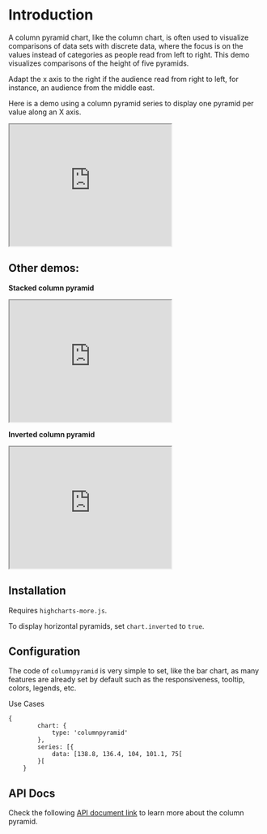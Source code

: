 Introduction
===

A column pyramid chart, like the column chart, is often used to visualize comparisons of data sets with discrete data, where the focus is on the values instead of categories as people read from left to right. This demo visualizes comparisons of the height of five pyramids.

Adapt the x axis to the right if the audience read from right to left, for instance, an audience from the middle east.

Here is a demo using a column pyramid series to display one pyramid per value along an X axis.

<iframe width="320" height="240" src="https://www.highcharts.com/samples/view.php?path=highcharts/demo/column-pyramid"></iframe>

Other demos:
------------

**Stacked column pyramid**

<iframe width="320" height="240" src="https://www.highcharts.com/samples/view.php?path=highcharts/plotoptions/columnpyramid-stacked"></iframe>

**Inverted column pyramid**

<iframe width="320" height="240" src="https://www.highcharts.com/samples/view.php?path=highcharts/plotoptions/columnpyramid-inverted"></iframe>

Installation
------------

Requires `highcharts-more.js`.

To display horizontal pyramids, set `chart.inverted` to `true`.

Configuration
-------------

The code of `columnpyramid` is very simple to set, like the bar chart, as many features are already set by default such as the responsiveness, tooltip, colors, legends, etc.

Use Cases

    
    {
            chart: {
                type: 'columnpyramid'
            },
            series: [{
                data: [138.8, 136.4, 104, 101.1, 75[
            }[
        }

API Docs
--------

Check the following [API document link](https://api.highcharts.com/highcharts/plotOptions.columnpyramid) to learn more about the column pyramid.